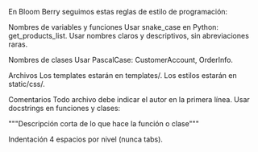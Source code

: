 En Bloom Berry seguimos estas reglas de estilo de programación:

Nombres de variables y funciones
Usar snake_case en Python: get_products_list.
Usar nombres claros y descriptivos, sin abreviaciones raras.

Nombres de clases
Usar PascalCase: CustomerAccount, OrderInfo.

Archivos
Los templates estarán en templates/.
Los estilos estarán en static/css/.

Comentarios
Todo archivo debe indicar el autor en la primera línea.
Usar docstrings en funciones y clases:

"""Descripción corta de lo que hace la función o clase"""

Indentación
4 espacios por nivel (nunca tabs).
